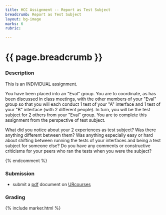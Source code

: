```yaml
---
title: HCC Assignment -- Report as Test Subject
breadcrumb: Report as Test Subject
layout: bg-image
marks: 6
rubric:

---
```

# {{ page.breadcrumb }}

### Description

This is an INDIVIDUAL assignment.

You have been placed into an "Eval" group.
You are to coordinate, as has been discussed in class meetings, with the other members of your "Eval" group so that you will each conduct 1 test of your "A" interface and 1 test of your "B" interface (with 2 different people). In turn, you will be the test subject for 2 others from your "Eval" group.  You are to complete this assignment from the perspective of test subject.

What did you notice about your 2 experiences as test subject?
Was there anything different between them? Was anything especially easy or hard about shifting between running the tests of your interfaces and being a test subject for someone else? Do you have any comments or constructive criticisms for your peers who ran the tests when you were the subject?

{% endcomment %}

### Submission

* submit a [pdf](https://en.wikipedia.org/wiki/PDF) document on [URcourses](https://urcourses.uregina.ca/course/view.php?id=2084)

### Grading

{% include marker.html %}
